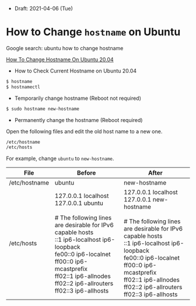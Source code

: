 * Draft: 2021-04-06 (Tue)

# How to Change `hostname` on Ubuntu

Google search: ubuntu how to change hostname

[How To Change Hostname On Ubuntu 20.04](https://phoenixnap.com/kb/ubuntu-20-04-change-hostname)

* How to Check Current Hostname on Ubuntu 20.04

```bash
$ hostname
$ hostnamectl
```

* Temporarily change hostname (Reboot not required)

```bash
$ sudo hostname new-hostname
```

* Permanently change the hostname (Reboot required)

Open the following files and edit the old host name to a new one.

```bash
/etc/hostname
/etc/hosts
```

For example, change `ubuntu` to `new-hostname`.

| File          | Before                                                       | After                                                        |
| ------------- | ------------------------------------------------------------ | ------------------------------------------------------------ |
| /etc/hostname | ubuntu                                                       | new-hostname                                                 |
| /etc/hosts    | 127.0.0.1 localhost<br/>127.0.0.1 ubuntu<br/><br/># The following lines are desirable for IPv6 capable hosts<br/>::1 ip6-localhost ip6-loopback<br/>fe00::0 ip6-localnet<br/>ff00::0 ip6-mcastprefix<br/>ff02::1 ip6-allnodes<br/>ff02::2 ip6-allrouters<br/>ff02::3 ip6-allhosts | 127.0.0.1 localhost<br/>127.0.0.1 new-hostname<br/><br/># The following lines are desirable for IPv6 capable hosts<br/>::1 ip6-localhost ip6-loopback<br/>fe00::0 ip6-localnet<br/>ff00::0 ip6-mcastprefix<br/>ff02::1 ip6-allnodes<br/>ff02::2 ip6-allrouters<br/>ff02::3 ip6-allhosts |

